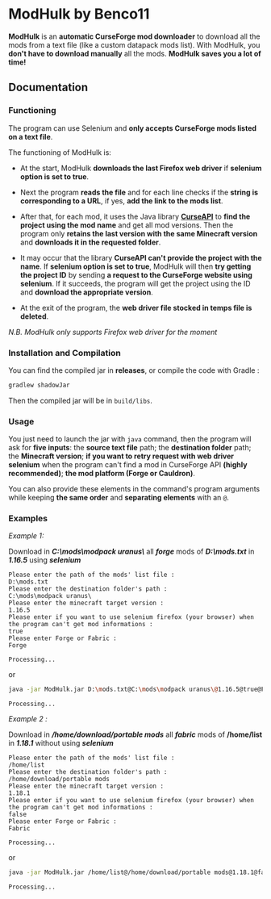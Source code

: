 
# ModHulk by Benco11

**ModHulk** is an **automatic CurseForge mod downloader** to download all the mods from a text file (like a custom datapack mods list).
With ModHulk, you **don't have to download manually** all the mods. **ModHulk saves you a lot of time!**



## Documentation

### Functioning

The program can use Selenium and **only accepts CurseForge mods listed on a text file**.

The functioning of ModHulk is:

 - At the start, ModHulk **downloads the last Firefox web driver** if **selenium option is set to true**.

 - Next the program **reads the file** and for each line checks if the **string is corresponding to
a URL**, if yes, **add the link to the mods list**.

 - After that, for each mod, it uses the Java library **[CurseAPI](https://github.com/TheRandomLabs/CurseAPI)**
to **find the project using the mod name** and get all mod versions. Then the program only **retains the last version with the same Minecraft version** and **downloads it in the requested folder**.

 - It may occur that the library **CurseAPI can't provide the project with the name**. If **selenium option is set to true**, ModHulk will then
**try getting the project ID** by sending **a request to the CurseForge website using selenium**.
If it succeeds, the program will get the project using the ID and **download the appropriate version**.

 - At the exit of the program, the **web driver file stocked in temps file is deleted**.

*N.B. ModHulk only supports Firefox web driver for the moment*

### Installation and Compilation

You can find the compiled jar in **releases**, or compile the code with Gradle :

```bash
gradlew shadowJar
``` 

Then the compiled jar will be in ```build/libs```.


### Usage

You just need to launch the jar with ```java``` command, then the program will ask for **five inputs**:
the **source text file** path; the **destination folder** path; the **Minecraft version**;
**if you want to retry request with web driver selenium** when the program can't find a mod in CurseForge API **(highly recommended)**;
**the mod platform (Forge or Cauldron)**.

You can also provide these elements in the command's program arguments while keeping **the same order** and 
**separating elements** with an ```@```.


### Examples

_Example 1:_

Download in **_C:\mods\modpack uranus\\_** all **_forge_** mods of **_D:\mods.txt_** in **_1.16.5_** using **_selenium_**
```
Please enter the path of the mods' list file :
D:\mods.txt
Please enter the destination folder's path :
C:\mods\modpack uranus\
Please enter the minecraft target version :
1.16.5
Please enter if you want to use selenium firefox (your browser) when the program can't get mod informations :
true
Please enter Forge or Fabric :
Forge

Processing...
```

or

```bash
java -jar ModHulk.jar D:\mods.txt@C:\mods\modpack uranus\@1.16.5@true@Forge
```
```
Processing...
```

_Example 2 :_

Download in **_/home/download/portable mods_** all **_fabric_** mods of **/home/list** in **_1.18.1_** without using **_selenium_**
```
Please enter the path of the mods' list file :
/home/list
Please enter the destination folder's path :
/home/download/portable mods
Please enter the minecraft target version :
1.18.1
Please enter if you want to use selenium firefox (your browser) when the program can't get mod informations :
false
Please enter Forge or Fabric :
Fabric

Processing...
```

or

```bash
java -jar ModHulk.jar /home/list@/home/download/portable mods@1.18.1@false@Fabric
```
```
Processing...
```